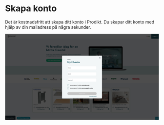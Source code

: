 # Skapa konto

Det är kostnadsfritt att skapa ditt konto i Prodikt. Du skapar ditt konto med hjälp av din mailadress på några sekunder.

![Skapa konto](/ui-create-account.png)
